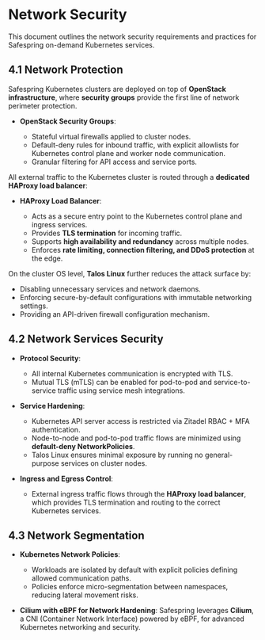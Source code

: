 # Network Security

This document outlines the network security requirements and practices for Safespring on-demand Kubernetes services.

## 4.1 Network Protection

Safespring Kubernetes clusters are deployed on top of **OpenStack infrastructure**, where **security groups** provide the first line of network perimeter protection.

* **OpenStack Security Groups**:

  * Stateful virtual firewalls applied to cluster nodes.
  * Default-deny rules for inbound traffic, with explicit allowlists for Kubernetes control plane and worker node communication.
  * Granular filtering for API access and service ports.

All external traffic to the Kubernetes cluster is routed through a **dedicated HAProxy load balancer**:

* **HAProxy Load Balancer**:

  * Acts as a secure entry point to the Kubernetes control plane and ingress services.
  * Provides **TLS termination** for incoming traffic.
  * Supports **high availability and redundancy** across multiple nodes.
  * Enforces **rate limiting, connection filtering, and DDoS protection** at the edge.

On the cluster OS level, **Talos Linux** further reduces the attack surface by:

* Disabling unnecessary services and network daemons.
* Enforcing secure-by-default configurations with immutable networking settings.
* Providing an API-driven firewall configuration mechanism.

## 4.2 Network Services Security

* **Protocol Security**:

  * All internal Kubernetes communication is encrypted with TLS.
  * Mutual TLS (mTLS) can be enabled for pod-to-pod and service-to-service traffic using service mesh integrations.

* **Service Hardening**:

  * Kubernetes API server access is restricted via Zitadel RBAC + MFA authentication.
  * Node-to-node and pod-to-pod traffic flows are minimized using **default-deny NetworkPolicies**.
  * Talos Linux ensures minimal exposure by running no general-purpose services on cluster nodes.

* **Ingress and Egress Control**:

  * External ingress traffic flows through the **HAProxy load balancer**, which provides TLS termination and routing to the correct Kubernetes services.

## 4.3 Network Segmentation

* **Kubernetes Network Policies**:

  * Workloads are isolated by default with explicit policies defining allowed communication paths.
  * Policies enforce micro-segmentation between namespaces, reducing lateral movement risks.

* **Cilium with eBPF for Network Hardening**:
  Safespring leverages **Cilium**, a CNI (Container Network Interface) powered by eBPF, for advanced Kubernetes networking and security.
